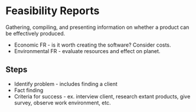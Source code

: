 
# Feasibility Reports
Gathering, compiling, and presenting information on whether a product can be effectively produced.
* Economic FR - is it worth creating the software? Consider costs.
* Environmental FR - evaluate resources and effect on planet.

## Steps
* Identify problem - includes finding a client
* Fact finding
* Criteria for success - ex. interview client, research extant products, give survey, observe work environment, etc.
